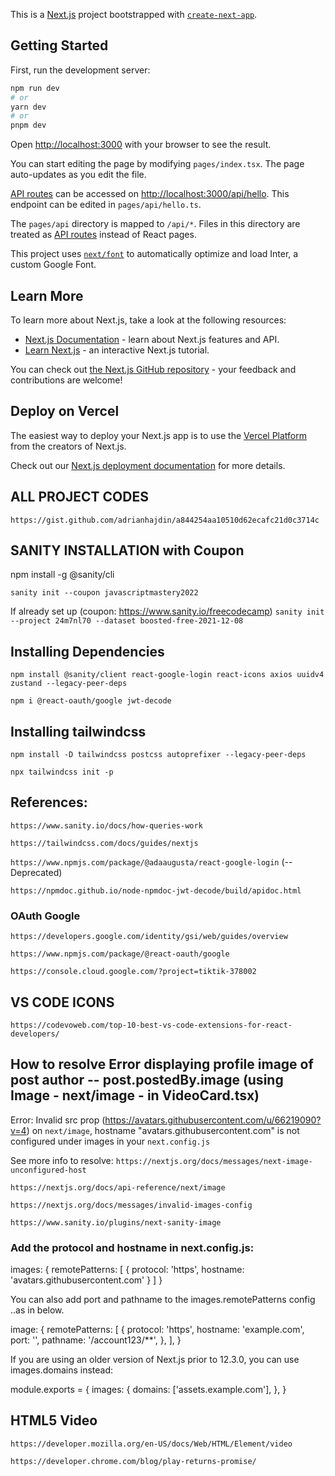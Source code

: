 This is a [Next.js](https://nextjs.org/) project bootstrapped with [`create-next-app`](https://github.com/vercel/next.js/tree/canary/packages/create-next-app).

## Getting Started

First, run the development server:

```bash
npm run dev
# or
yarn dev
# or
pnpm dev
```

Open [http://localhost:3000](http://localhost:3000) with your browser to see the result.

You can start editing the page by modifying `pages/index.tsx`. The page auto-updates as you edit the file.

[API routes](https://nextjs.org/docs/api-routes/introduction) can be accessed on [http://localhost:3000/api/hello](http://localhost:3000/api/hello). This endpoint can be edited in `pages/api/hello.ts`.

The `pages/api` directory is mapped to `/api/*`. Files in this directory are treated as [API routes](https://nextjs.org/docs/api-routes/introduction) instead of React pages.

This project uses [`next/font`](https://nextjs.org/docs/basic-features/font-optimization) to automatically optimize and load Inter, a custom Google Font.

## Learn More

To learn more about Next.js, take a look at the following resources:

- [Next.js Documentation](https://nextjs.org/docs) - learn about Next.js features and API.
- [Learn Next.js](https://nextjs.org/learn) - an interactive Next.js tutorial.

You can check out [the Next.js GitHub repository](https://github.com/vercel/next.js/) - your feedback and contributions are welcome!

## Deploy on Vercel

The easiest way to deploy your Next.js app is to use the [Vercel Platform](https://vercel.com/new?utm_medium=default-template&filter=next.js&utm_source=create-next-app&utm_campaign=create-next-app-readme) from the creators of Next.js.

Check out our [Next.js deployment documentation](https://nextjs.org/docs/deployment) for more details.


## ALL PROJECT CODES

`https://gist.github.com/adrianhajdin/a844254aa10510d62ecafc21d0c3714c`

## SANITY INSTALLATION with Coupon

npm install -g @sanity/cli

`sanity init --coupon javascriptmastery2022`

If already set up (coupon: https://www.sanity.io/freecodecamp)
`sanity init --project 24m7nl70 --dataset boosted-free-2021-12-08`

## Installing Dependencies

`npm install @sanity/client react-google-login react-icons axios uuidv4 zustand --legacy-peer-deps`


`npm i @react-oauth/google jwt-decode`

## Installing tailwindcss

`npm install -D tailwindcss postcss autoprefixer --legacy-peer-deps`

`npx tailwindcss init -p`

## References:

`https://www.sanity.io/docs/how-queries-work`

`https://tailwindcss.com/docs/guides/nextjs`

`https://www.npmjs.com/package/@adaaugusta/react-google-login` (--Deprecated)

`https://npmdoc.github.io/node-npmdoc-jwt-decode/build/apidoc.html`

### OAuth Google

`https://developers.google.com/identity/gsi/web/guides/overview`

`https://www.npmjs.com/package/@react-oauth/google`

`https://console.cloud.google.com/?project=tiktik-378002`

## VS CODE ICONS

`https://codevoweb.com/top-10-best-vs-code-extensions-for-react-developers/`


## How to resolve Error displaying profile image of post author -- post.postedBy.image (using Image - next/image - in VideoCard.tsx)

Error: Invalid src prop (https://avatars.githubusercontent.com/u/66219090?v=4) on `next/image`, hostname "avatars.githubusercontent.com" is not configured under images in your `next.config.js`

See more info to resolve: 
`https://nextjs.org/docs/messages/next-image-unconfigured-host`

`https://nextjs.org/docs/api-reference/next/image`

`https://nextjs.org/docs/messages/invalid-images-config`

`https://www.sanity.io/plugins/next-sanity-image`

### Add the protocol and hostname in next.config.js:

images: {
  remotePatterns: [
    {
      protocol: 'https',
      hostname: 'avatars.githubusercontent.com'
    }
  ]
}

You can also add port and pathname to the images.remotePatterns config ..as in below.

image: {
    remotePatterns: [
        {
            protocol: 'https',
            hostname: 'example.com',
            port: '',
            pathname: '/account123/**',
        },
    ],
}

If you are using an older version of Next.js prior to 12.3.0, you can use images.domains instead:

<!-- next.config.js -->
module.exports = {
  images: {
    domains: ['assets.example.com'],
  },
}

## HTML5 Video

`https://developer.mozilla.org/en-US/docs/Web/HTML/Element/video`

`https://developer.chrome.com/blog/play-returns-promise/`
